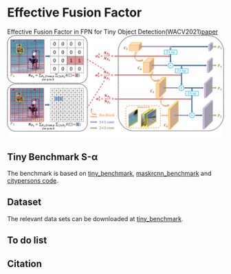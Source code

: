 # Effective Fusion Factor
Effective Fusion Factor in FPN for Tiny Object Detection(WACV2021)[paper](https://arxiv.org/pdf/2011.02298.pdf)
![](figure//framework.png)

## Tiny Benchmark S-α
The benchmark is based on [tiny_benchmark](https://github.com/ucas-vg/TinyBenchmark), [maskrcnn_benchmark](https://github.com/facebookresearch/maskrcnn-benchmark) and [citypersons code](https://bitbucket.org/shanshanzhang/citypersons/src/default/evaluation/).

## Dataset
The relevant data sets can be downloaded at [tiny_benchmark](https://github.com/ucas-vg/TinyBenchmark).

## To do list

## Citation


